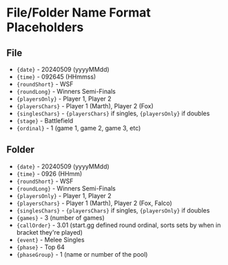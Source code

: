 # File/Folder Name Format Placeholders
## File
* `{date}` - 20240509 (yyyyMMdd)
* `{time}` - 092645 (HHmmss)
* `{roundShort}` - WSF
* `{roundLong}` - Winners Semi-Finals
* `{playersOnly}` - Player 1, Player 2
* `{playersChars}` - Player 1 (Marth), Player 2 (Fox)
* `{singlesChars}` - `{playersChars}` if singles, `{playersOnly}` if doubles
* `{stage}` - Battlefield
* `{ordinal}` - 1 (game 1, game 2, game 3, etc)

## Folder
* `{date}` - 20240509 (yyyyMMdd)
* `{time}` - 0926 (HHmm)
* `{roundShort}` - WSF
* `{roundLong}` - Winners Semi-Finals
* `{playersOnly}` - Player 1, Player 2
* `{playersChars}` - Player 1 (Marth), Player 2 (Fox, Falco)
* `{singlesChars}` - `{playersChars}` if singles, `{playersOnly}` if doubles
* `{games}` - 3 (number of games)
* `{callOrder}` - 3.01 (start.gg defined round ordinal, sorts sets by when in bracket they're played)
* `{event}` - Melee Singles
* `{phase}` - Top 64
* `{phaseGroup}` - 1 (name or number of the pool)
